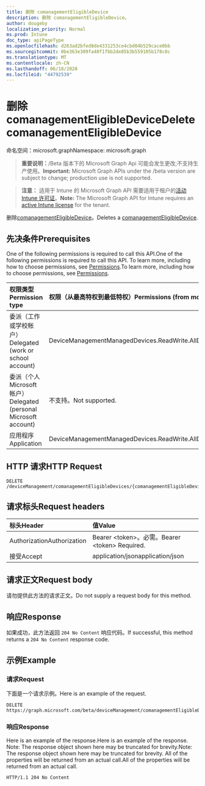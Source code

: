 ```yaml
---
title: 删除 comanagementEligibleDevice
description: 删除 comanagementEligibleDevice。
author: dougeby
localization_priority: Normal
ms.prod: Intune
doc_type: apiPageType
ms.openlocfilehash: d263ad2bfed8de4331253ce4cbd04b529cace0bb
ms.sourcegitcommit: 0be363e309fa40f1fbb2de85b3b559105b178c0c
ms.translationtype: MT
ms.contentlocale: zh-CN
ms.lasthandoff: 06/18/2020
ms.locfileid: "44792539"
---
```

# <a name="delete-comanagementeligibledevice"></a><span data-ttu-id="54978-103">删除 comanagementEligibleDevice</span><span class="sxs-lookup"><span data-stu-id="54978-103">Delete comanagementEligibleDevice</span></span>

<span data-ttu-id="54978-104">命名空间：microsoft.graph</span><span class="sxs-lookup"><span data-stu-id="54978-104">Namespace: microsoft.graph</span></span>

> <span data-ttu-id="54978-105">**重要说明：**/Beta 版本下的 Microsoft Graph Api 可能会发生更改;不支持生产使用。</span><span class="sxs-lookup"><span data-stu-id="54978-105">**Important:** Microsoft Graph APIs under the /beta version are subject to change; production use is not supported.</span></span>

> <span data-ttu-id="54978-106">**注意：** 适用于 Intune 的 Microsoft Graph API 需要适用于租户的[活动 Intune 许可证](https://go.microsoft.com/fwlink/?linkid=839381)。</span><span class="sxs-lookup"><span data-stu-id="54978-106">**Note:** The Microsoft Graph API for Intune requires an [active Intune license](https://go.microsoft.com/fwlink/?linkid=839381) for the tenant.</span></span>

<span data-ttu-id="54978-107">删除[comanagementEligibleDevice](../resources/intune-devices-comanagementeligibledevice.md)。</span><span class="sxs-lookup"><span data-stu-id="54978-107">Deletes a [comanagementEligibleDevice](../resources/intune-devices-comanagementeligibledevice.md).</span></span>

## <a name="prerequisites"></a><span data-ttu-id="54978-108">先决条件</span><span class="sxs-lookup"><span data-stu-id="54978-108">Prerequisites</span></span>
<span data-ttu-id="54978-109">One of the following permissions is required to call this API.</span><span class="sxs-lookup"><span data-stu-id="54978-109">One of the following permissions is required to call this API.</span></span> <span data-ttu-id="54978-110">To learn more, including how to choose permissions, see [Permissions](/graph/permissions-reference).</span><span class="sxs-lookup"><span data-stu-id="54978-110">To learn more, including how to choose permissions, see [Permissions](/graph/permissions-reference).</span></span>

|<span data-ttu-id="54978-111">权限类型</span><span class="sxs-lookup"><span data-stu-id="54978-111">Permission type</span></span>|<span data-ttu-id="54978-112">权限（从最高特权到最低特权）</span><span class="sxs-lookup"><span data-stu-id="54978-112">Permissions (from most to least privileged)</span></span>|
|:---|:---|
|<span data-ttu-id="54978-113">委派（工作或学校帐户）</span><span class="sxs-lookup"><span data-stu-id="54978-113">Delegated (work or school account)</span></span>|<span data-ttu-id="54978-114">DeviceManagementManagedDevices.ReadWrite.All</span><span class="sxs-lookup"><span data-stu-id="54978-114">DeviceManagementManagedDevices.ReadWrite.All</span></span>|
|<span data-ttu-id="54978-115">委派（个人 Microsoft 帐户）</span><span class="sxs-lookup"><span data-stu-id="54978-115">Delegated (personal Microsoft account)</span></span>|<span data-ttu-id="54978-116">不支持。</span><span class="sxs-lookup"><span data-stu-id="54978-116">Not supported.</span></span>|
|<span data-ttu-id="54978-117">应用程序</span><span class="sxs-lookup"><span data-stu-id="54978-117">Application</span></span>|<span data-ttu-id="54978-118">DeviceManagementManagedDevices.ReadWrite.All</span><span class="sxs-lookup"><span data-stu-id="54978-118">DeviceManagementManagedDevices.ReadWrite.All</span></span>|

## <a name="http-request"></a><span data-ttu-id="54978-119">HTTP 请求</span><span class="sxs-lookup"><span data-stu-id="54978-119">HTTP Request</span></span>
<!-- {
  "blockType": "ignored"
}
-->
``` http
DELETE /deviceManagement/comanagementEligibleDevices/{comanagementEligibleDeviceId}
```

## <a name="request-headers"></a><span data-ttu-id="54978-120">请求标头</span><span class="sxs-lookup"><span data-stu-id="54978-120">Request headers</span></span>
|<span data-ttu-id="54978-121">标头</span><span class="sxs-lookup"><span data-stu-id="54978-121">Header</span></span>|<span data-ttu-id="54978-122">值</span><span class="sxs-lookup"><span data-stu-id="54978-122">Value</span></span>|
|:---|:---|
|<span data-ttu-id="54978-123">Authorization</span><span class="sxs-lookup"><span data-stu-id="54978-123">Authorization</span></span>|<span data-ttu-id="54978-124">Bearer &lt;token&gt;。必需。</span><span class="sxs-lookup"><span data-stu-id="54978-124">Bearer &lt;token&gt; Required.</span></span>|
|<span data-ttu-id="54978-125">接受</span><span class="sxs-lookup"><span data-stu-id="54978-125">Accept</span></span>|<span data-ttu-id="54978-126">application/json</span><span class="sxs-lookup"><span data-stu-id="54978-126">application/json</span></span>|

## <a name="request-body"></a><span data-ttu-id="54978-127">请求正文</span><span class="sxs-lookup"><span data-stu-id="54978-127">Request body</span></span>
<span data-ttu-id="54978-128">请勿提供此方法的请求正文。</span><span class="sxs-lookup"><span data-stu-id="54978-128">Do not supply a request body for this method.</span></span>

## <a name="response"></a><span data-ttu-id="54978-129">响应</span><span class="sxs-lookup"><span data-stu-id="54978-129">Response</span></span>
<span data-ttu-id="54978-130">如果成功，此方法返回 `204 No Content` 响应代码。</span><span class="sxs-lookup"><span data-stu-id="54978-130">If successful, this method returns a `204 No Content` response code.</span></span>

## <a name="example"></a><span data-ttu-id="54978-131">示例</span><span class="sxs-lookup"><span data-stu-id="54978-131">Example</span></span>

### <a name="request"></a><span data-ttu-id="54978-132">请求</span><span class="sxs-lookup"><span data-stu-id="54978-132">Request</span></span>
<span data-ttu-id="54978-133">下面是一个请求示例。</span><span class="sxs-lookup"><span data-stu-id="54978-133">Here is an example of the request.</span></span>
``` http
DELETE https://graph.microsoft.com/beta/deviceManagement/comanagementEligibleDevices/{comanagementEligibleDeviceId}
```

### <a name="response"></a><span data-ttu-id="54978-134">响应</span><span class="sxs-lookup"><span data-stu-id="54978-134">Response</span></span>
<span data-ttu-id="54978-135">Here is an example of the response.</span><span class="sxs-lookup"><span data-stu-id="54978-135">Here is an example of the response.</span></span> <span data-ttu-id="54978-136">Note: The response object shown here may be truncated for brevity.</span><span class="sxs-lookup"><span data-stu-id="54978-136">Note: The response object shown here may be truncated for brevity.</span></span> <span data-ttu-id="54978-137">All of the properties will be returned from an actual call.</span><span class="sxs-lookup"><span data-stu-id="54978-137">All of the properties will be returned from an actual call.</span></span>
``` http
HTTP/1.1 204 No Content
```



